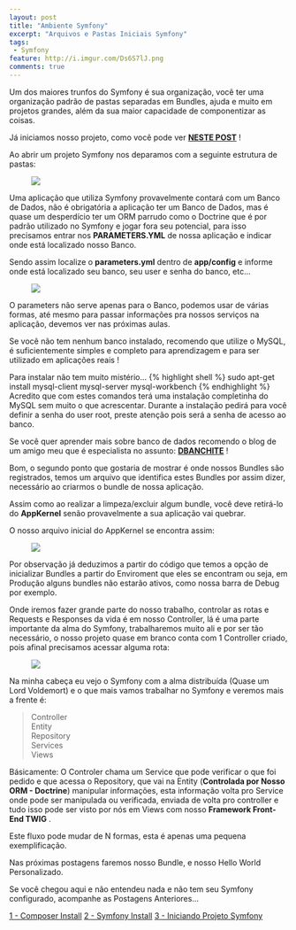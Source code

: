 ```yaml
---
layout: post
title: "Ambiente Symfony"
excerpt: "Arquivos e Pastas Iniciais Symfony"
tags:
 - Symfony
feature: http://i.imgur.com/Ds6S7lJ.png
comments: true
---
```


Um dos maiores trunfos do Symfony é sua organização, você ter uma organização padrão de pastas separadas em Bundles, ajuda e muito em projetos grandes, além da sua maior capacidade de componentizar as coisas.

Já iniciamos nosso projeto, como você pode ver **[NESTE POST](http://jhoemrs.github.io/iniciandoProjetoSymfony)** !

Ao abrir um projeto Symfony nos deparamos com a seguinte estrutura de pastas:

<figure>
	<img src="{{ site.url }}/images/bancoPostagens/ambienteSymfony/estruturaPastas.png">
</figure>

Uma aplicação que utiliza Symfony provavelmente contará com um Banco de Dados, não é obrigatória a aplicação ter um Banco de Dados, mas é quase um desperdício ter um ORM parrudo como o Doctrine que é por padrão utilizado no Symfony e jogar fora seu potencial, para isso precisamos entrar nos **PARAMETERS.YML** de nossa aplicação e indicar onde está localizado nosso Banco.

Sendo assim localize o **parameters.yml** dentro de **app/config** e informe onde está localizado seu banco, seu user e senha do banco, etc...

<figure>
	<img src="{{ site.url }}/images/bancoPostagens/ambienteSymfony/parameters.png">
</figure>

O parameters não serve apenas para o Banco, podemos usar de várias formas, até mesmo para passar informações pra nossos serviços na aplicação, devemos ver nas próximas aulas.

Se você não tem nenhum banco instalado, recomendo que utilize o MySQL, é suficientemente simples e completo para aprendizagem e para ser utilizado em aplicações reais !

Para instalar não tem muito mistério...
{% highlight shell %}
sudo apt-get install mysql-client mysql-server mysql-workbench
{% endhighlight %}
Acredito que com estes comandos terá uma instalação completinha do MySQL sem muito o que acrescentar.
Durante a instalação pedirá para você definir a senha do user root, preste atenção pois será a senha de acesso ao banco.

Se você quer aprender mais sobre banco de dados recomendo o blog de um amigo meu que é especialista no assunto: **[DBANCHITE](http://dbanchite.blogspot.com)** !

Bom, o segundo ponto que gostaria de mostrar é onde nossos Bundles são registrados, temos um arquivo que identifica estes Bundles por assim dizer, necessário ao criarmos o bundle de nossa aplicação.

Assim como ao realizar a limpeza/excluir algum bundle, você deve retirá-lo do **AppKernel** senão provavelmente a sua aplicação vai quebrar.

O nosso arquivo inicial do AppKernel se encontra assim:
<figure>
	<img src="{{ site.url }}/images/bancoPostagens/ambienteSymfony/appKernel.png">
</figure>

Por observação já deduzimos a partir do código que temos a opção de inicializar Bundles a partir do Enviroment que eles se encontram ou seja, em Produção alguns bundles não estarão ativos, como nossa barra de Debug por exemplo.

Onde iremos fazer grande parte do nosso trabalho, controlar as rotas e Requests e Responses da vida é em nosso Controller, lá é uma parte importante da alma do Symfony, trabalharemos muito ali e por ser tão necessário, o nosso projeto quase em branco conta com 1 Controller criado, pois afinal precisamos acessar alguma rota:

<figure>
	<img src="{{ site.url }}/images/bancoPostagens/ambienteSymfony/controller.png">
</figure>

Na minha cabeça eu vejo o Symfony com a alma distribuída (Quase um Lord Voldemort) e o que mais vamos trabalhar no Symfony e veremos mais a frente é:

>Controller  
Entity  
Repository  
Services  
Views  

Básicamente:
O Controler chama um Service que pode verificar o que foi pedido e que acessa o Repository, que vai na Entity (**Controlada por Nosso ORM - Doctrine**) manipular informações, esta informação volta pro Service onde pode ser manipulada ou verificada, enviada de volta pro controller e tudo isso pode ser visto por nós em Views com nosso **Framework Front-End TWIG** .

Este fluxo pode mudar de N formas, esta é apenas uma pequena exemplificação.

Nas próximas postagens faremos nosso Bundle, e nosso Hello World Personalizado.

Se você chegou aqui e não entendeu nada e não tem seu Symfony configurado, acompanhe as Postagens Anteriores...

<a href="http://jhoemrs.github.io/composerInstall" class="btn btn-primary btn-sm">1 - Composer Install</a>
<a href="http://jhoemrs.github.io/symfonyInstall" class="btn btn-primary btn-sm">2 - Symfony Install</a>
<a href="http://jhoemrs.github.io/iniciandoProjetoSymfony" class="btn btn-primary btn-sm">3 - Iniciando Projeto Symfony</a>
